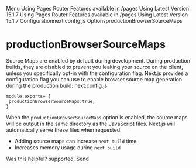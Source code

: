 Menu
Using Pages Router
Features available in /pages
Using Latest Version
15.1.7
Using Pages Router
Features available in /pages
Using Latest Version
15.1.7
Configurationnext.config.js OptionsproductionBrowserSourceMaps
# productionBrowserSourceMaps
Source Maps are enabled by default during development. During production builds, they are disabled to prevent you leaking your source on the client, unless you specifically opt-in with the configuration flag.
Next.js provides a configuration flag you can use to enable browser source map generation during the production build:
next.config.js
```
module.exports= {
 productionBrowserSourceMaps:true,
}
```

When the `productionBrowserSourceMaps` option is enabled, the source maps will be output in the same directory as the JavaScript files. Next.js will automatically serve these files when requested.
  * Adding source maps can increase `next build` time
  * Increases memory usage during `next build`


Was this helpful?
supported.
Send
